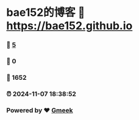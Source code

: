 # bae152的博客 :link: https://bae152.github.io 
### :page_facing_up: [5](https://bae152.github.io/tag.html) 
### :speech_balloon: 0 
### :hibiscus: 1652 
### :alarm_clock: 2024-11-07 18:38:52 
### Powered by :heart: [Gmeek](https://github.com/Meekdai/Gmeek)
